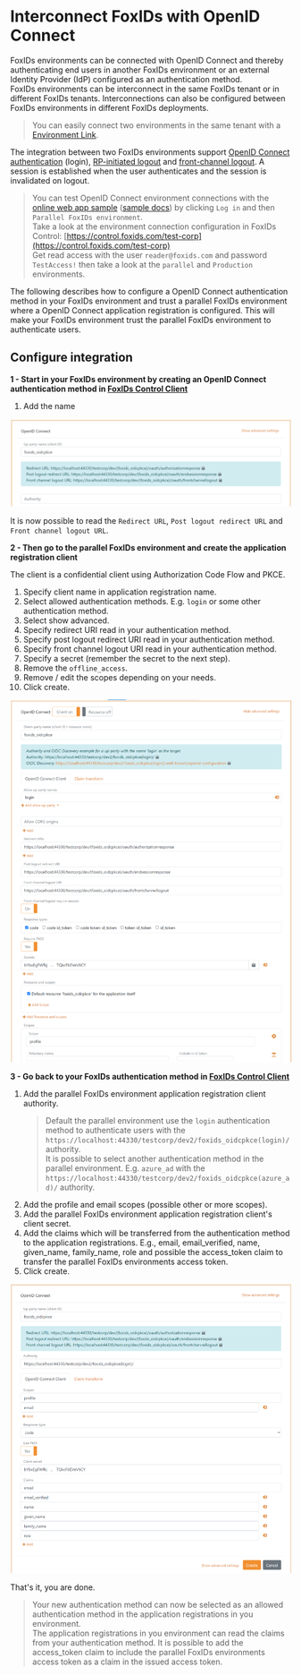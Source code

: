 # Interconnect FoxIDs with OpenID Connect

FoxIDs environments can be connected with OpenID Connect and thereby authenticating end users in another FoxIDs environment or an external Identity Provider (IdP) configured as an authentication method.  
FoxIDs environments can be interconnect in the same FoxIDs tenant or in different FoxIDs tenants. Interconnections can also be configured between FoxIDs environments in different FoxIDs deployments.

> You can easily connect two environments in the same tenant with a [Environment Link](howto-environmentlink-foxids.md).

The integration between two FoxIDs environments support [OpenID Connect authentication](https://openid.net/specs/openid-connect-core-1_0.html#Authentication) (login), [RP-initiated logout](https://openid.net/specs/openid-connect-rpinitiated-1_0.html) and [front-channel logout](https://openid.net/specs/openid-connect-frontchannel-1_0.html). A session is established when the user authenticates and the session is invalidated on logout.

> You can test OpenID Connect environment connections with the [online web app sample](https://aspnetoidcsample.itfoxtec.com) ([sample docs](samples.md#aspnetcoreoidcauthcodealluppartiessample)) by clicking `Log in` and then `Parallel FoxIDs environment`.  
> Take a look at the environment connection configuration in FoxIDs Control: [https://control.foxids.com/test-corp](https://control.foxids.com/test-corp)  
> Get read access with the user `reader@foxids.com` and password `TestAccess!` then take a look at the `parallel` and `Production` environments.

The following describes how to configure a OpenID Connect authentication method in your FoxIDs environment and trust a parallel FoxIDs environment where a OpenID Connect application registration is configured. This will make your FoxIDs environment trust the parallel FoxIDs environment to authenticate users.

## Configure integration

**1 - Start in your FoxIDs environment by creating an OpenID Connect authentication method in [FoxIDs Control Client](control.md#foxids-control-client)**

1. Add the name

![Read the redirect URLs](images/howto-oidc-foxids-auth-method-readredirect.png)

It is now possible to read the `Redirect URL`, `Post logout redirect URL` and `Front channel logout URL`.

**2 - Then go to the parallel FoxIDs environment and create the application registration client**

The client is a confidential client using Authorization Code Flow and PKCE.

1. Specify client name in application registration name.
2. Select allowed authentication methods. E.g. `login` or some other authentication method.
3. Select show advanced.
4. Specify redirect URI read in your authentication method.
5. Specify post logout redirect URI read in your authentication method.
6. Specify front channel logout URI read in your authentication method.
7. Specify a secret (remember the secret to the next step).
8. Remove the `offline_access`.
9. Remove / edit the scopes depending on your needs.
10. Click create.

![Parallel FoxIDs application registration client](images/howto-oidc-foxids-parallel-app-reg.png)

**3 - Go back to your FoxIDs authentication method in [FoxIDs Control Client](control.md#foxids-control-client)**

 1. Add the parallel FoxIDs environment application registration client authority.  
     > Default the parallel environment use the `login` authentication method to authenticate users with the `https://localhost:44330/testcorp/dev2/foxids_oidcpkce(login)/` authority.  
     > It is possible to select another authentication method in the parallel environment. E.g. `azure_ad` with the `https://localhost:44330/testcorp/dev2/foxids_oidcpkce(azure_ad)/` authority.
 2. Add the profile and email scopes (possible other or more scopes).
 3. Add the parallel FoxIDs environment application registration client's client secret.
 6. Add the claims which will be transferred from the authentication method to the application registrations. E.g., email, email_verified, name, given_name, family_name, role and possible the access_token claim to transfer the parallel FoxIDs environments access token.
 7. Click create.

 ![Parallel FoxIDs application registration client](images/howto-oidc-foxids-auth-method.png)

That's it, you are done. 

> Your new authentication method can now be selected as an allowed authentication method in the application registrations in you environment.  
> The application registrations in you environment can read the claims from your authentication method. It is possible to add the access_token claim to include the parallel FoxIDs environments access token as a claim in the issued access token.